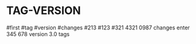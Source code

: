 # TAG-VERSION
#first 
#tag
#version
#changes
#213
#123
#321
4321
0987
changes
enter
345
678
version
3.0
tags
